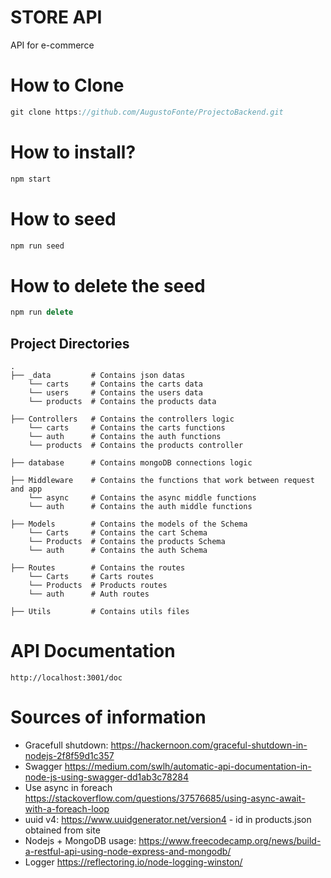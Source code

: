 # STORE API
API for e-commerce

# How to Clone
```js
git clone https://github.com/AugustoFonte/ProjectoBackend.git
```

# How to install?
```js
npm start
```

# How to seed 
```js
npm run seed
```

# How to delete the seed
```js
npm run delete 
```

## Project Directories

```
.
├── _data    	  # Contains json datas
	└── carts 	  # Contains the carts data
    └── users 	  # Contains the users data
    └── products  # Contains the products data

├── Controllers	  # Contains the controllers logic
    └── carts 	  # Contains the carts functions  
    └── auth 	  # Contains the auth functions
    └── products  # Contains the products controller

├── database      # Contains mongoDB connections logic
	
├── Middleware	  # Contains the functions that work between request and app
	└── async     # Contains the async middle functions
    └── auth      # Contains the auth middle functions

├── Models	      # Contains the models of the Schema 
	└── Carts     # Contains the cart Schema
    └── Products  # Contains the products Schema
    └── auth      # Contains the auth Schema

├── Routes	      # Contains the routes 
	└── Carts     # Carts routes
    └── Products  # Products routes
    └── auth      # Auth routes

├── Utils         # Contains utils files
```

# API Documentation

```
http://localhost:3001/doc
```

# Sources of information
- Gracefull shutdown: https://hackernoon.com/graceful-shutdown-in-nodejs-2f8f59d1c357
- Swagger https://medium.com/swlh/automatic-api-documentation-in-node-js-using-swagger-dd1ab3c78284
-  Use async in foreach https://stackoverflow.com/questions/37576685/using-async-await-with-a-foreach-loop
- uuid v4: https://www.uuidgenerator.net/version4 - id in products.json obtained from site
- Nodejs + MongoDB usage: https://www.freecodecamp.org/news/build-a-restful-api-using-node-express-and-mongodb/
- Logger https://reflectoring.io/node-logging-winston/